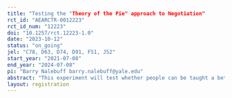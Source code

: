```yaml
---
title: "Testing the "Theory of the Pie" approach to Negotiation"
rct_id: "AEARCTR-0012223"
rct_id_num: "12223"
doi: "10.1257/rct.12223-1.0"
date: "2023-10-12"
status: "on_going"
jel: "C78, D63, D74, D91, F51, J52"
start_year: "2021-07-08"
end_year: "2024-07-08"
pi: "Barry Nalebuff barry.nalebuff@yale.edu"
abstract: "This experiment will test whether people can be taught a better way to negotiate. In the experiment, two parties will be tasked with allocating a nominal amount of cash between themselves. The two parties have an opportunity to invest together and thereby earn a greater amount of interest than if they each invest separately. The question is: how will they split the proceeds? There is a typical default solution where parties agree to a proportional split of value created (based on the relative amounts invested). Instead, we believe an equal split of the extra value created better represents a fair solution and one that aligns with the equal contributions of the two parties--even though they may be different in size. The basic idea is explained in this video (https://tinyurl.com/BNYALEIRB) At the big picture level, we want to test the extent to which a new framework for negotiation leads to a different outcome. At the more granular level, we want to see how much coaching is required to achieve this result. This leads us to consider four potential interventions: (1) No coaching . (2) General introduction to the pie framework (similar to the video) but no specific information to the case at hand. (3) General introduction to the pie framework (similar to the video) along with a specific application to the case at hand. (4) General introduction to the pie framework (similar to the video) along with a specific application to the case at hand and an example where proportional division hurts the larger player. "
layout: registration
---
```


